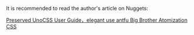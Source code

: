 It is recommended to read the author's article on Nuggets:

[Preserved UnoCSS User Guide，elegant use antfu Big Brother Atomization CSS](https://juejin.cn/post/7142466784971456548)
